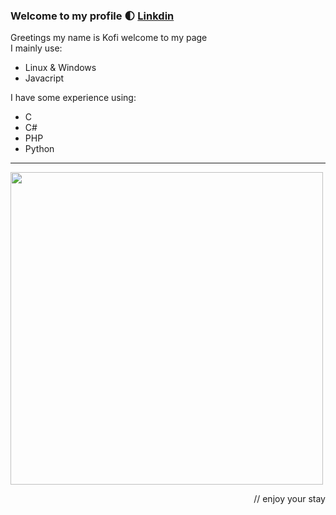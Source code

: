 ### Welcome to my profile 🌓 [Linkdin](https://www.linkedin.com/in/kofi/)
Greetings my name is Kofi welcome to my page \
I mainly use:

- Linux & Windows
- Javacript

I have some experience using:
- C
- C#
- PHP
- Python


---

<p float="left">
<!--   <img src="https://upload.wikimedia.org/wikipedia/commons/a/ab/Logo-ubuntu_cof-orange-hex.svg" width="65" />
  <img src="https://upload.wikimedia.org/wikipedia/commons/1/1f/Python_logo_01.svg" width="80" /> 
  <img src="https://swimburger.net/media/fbqnp2ie/azure.svg" width="70" /> -->
  <img src="https://thegeeksarena.com/version/2020/06/front-end-technologies.png" width="500px"
</p>

<p align="right">
    // enjoy your stay
</p>

<!--
IMAGE SIZE - <img src="https://upload.wikimedia.org/wikipedia/commons/a/ab/Logo-ubuntu_cof-orange-hex.svg" width="200">
RIGHT ALIGNMENT - <img align="right" width="100" height="100" src="https://upload.wikimedia.org/wikipedia/commons/1/1f/Python_logo_01.svg">
<img src = "https://swimburger.net/media/fbqnp2ie/azure.svg" width ="200" /> <img src = "https://upload.wikimedia.org/wikipedia/commons/1/1f/Python_logo_01.svg" width ="250" />

**Kofi2g/Kofi2g** is a ✨ _special_ ✨ repository because its `README.md` (this file) appears on your GitHub profile.

Here are some ideas to get you started:

- 🔭 I’m currently working on ...
- 🌱 I’m currently learning ...
- 👯 I’m looking to collaborate on ...
- 🤔 I’m looking for help with ...
- 💬 Ask me about ...
- 📫 How to reach me: ...
- ⚡ Fun fact: ...
-->

